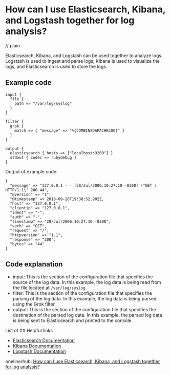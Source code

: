 # How can I use Elasticsearch, Kibana, and Logstash together for log analysis?
// plain

Elasticsearch, Kibana, and Logstash can be used together to analyze logs. Logstash is used to ingest and parse logs, Kibana is used to visualize the logs, and Elasticsearch is used to store the logs.

## Example code

```
input {
  file {
    path => "/var/log/syslog"
  }
}

filter {
  grok {
    match => { "message" => "%{COMBINEDAPACHELOG}" }
  }
}

output {
  elasticsearch { hosts => ["localhost:9200"] }
  stdout { codec => rubydebug }
}
```

Output of example code:
```
{
  "message" => "127.0.0.1 - - [28/Jul/2006:10:27:10 -0300] \"GET / HTTP/1.1\" 200 44",
  "@version" => "1",
  "@timestamp" => 2018-09-20T19:38:52.902Z,
  "host" => "127.0.0.1",
  "clientip" => "127.0.0.1",
  "ident" => "-",
  "auth" => "-",
  "timestamp" => "28/Jul/2006:10:27:10 -0300",
  "verb" => "GET",
  "request" => "/",
  "httpversion" => "1.1",
  "response" => "200",
  "bytes" => "44"
}
```

## Code explanation

- input: This is the section of the configuration file that specifies the source of the log data. In this example, the log data is being read from the file located at `/var/log/syslog`.
- filter: This is the section of the configuration file that specifies the parsing of the log data. In this example, the log data is being parsed using the Grok filter.
- output: This is the section of the configuration file that specifies the destination of the parsed log data. In this example, the parsed log data is being sent to Elasticsearch and printed to the console.

List of ## Helpful links
- [Elasticsearch Documentation](https://www.elastic.co/guide/en/elasticsearch/reference/current/index.html)
- [Kibana Documentation](https://www.elastic.co/guide/en/kibana/current/index.html)
- [Logstash Documentation](https://www.elastic.co/guide/en/logstash/current/index.html)

onelinerhub: [How can I use Elasticsearch, Kibana, and Logstash together for log analysis?](https://onelinerhub.com/elasticsearch/how-can-i-use-elasticsearch--kibana--and-logstash-together-for-log-analysis)